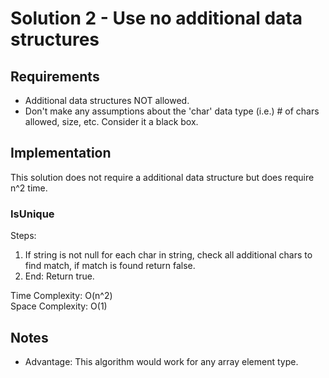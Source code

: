 ﻿# Solution 2 - Use no additional data structures

## Requirements
- Additional data structures NOT allowed.
- Don't make any assumptions about the 'char' data type (i.e.) # of chars allowed, size, etc. Consider it a black box.

## Implementation
This solution does not require a additional data structure but does require n^2 time.

### IsUnique

Steps:
1. If string is not null for each char in string, check all additional chars to find match, if match is found return false.
2. End: Return true.

Time Complexity: O(n^2)    
Space Complexity: O(1)  

## Notes
- Advantage: This algorithm would work for any array element type.
